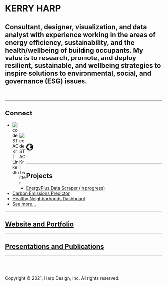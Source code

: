 # KERRY HARP


## Consultant, designer, visualization, and data analyst with experience working in the areas of energy efficiency, sustainability, and the health/wellbeing of building occupants. My value is to research, promote, and deploy resilient, sustainable, and wellbeing strategies to inspire solutions to environmental, social, and governance (ESG) issues.
<br />

<!--
**klharp/klharp** is a ✨ _special_ ✨ repository because its `README.md` (this file) appears on your GitHub profile.

Here are some ideas to get you started:

- 🔭 I’m currently working on ...
- 🌱 I’m currently learning ...
- 👯 I’m looking to collaborate on ...
- 🤔 I’m looking for help with ...
- 💬 Ask me about ...
- 📫 How to reach me: ...
- 😄 Pronouns: ...
- ⚡ Fun fact: ...
-->

--- 

## Connect

- [<img align="left" alt="codeSTACKr | LinkedIn" width="22px" src="https://cdn.jsdelivr.net/npm/simple-icons@v3/icons/linkedin.svg" />][linkedin]<br /><br />
- [<img align="left" alt="codeSTACKr | Twitter" width="22px" src="https://cdn.jsdelivr.net/npm/simple-icons@v3/icons/twitter.svg" />][twitter]<br /><br />
- [<img align="left" alt="codeSTACKr.com" width="22px" src="https://raw.githubusercontent.com/iconic/open-iconic/master/svg/globe.svg" />][website]
<br />

--- 

## Projects
- [EnergyPlus Data Scraper (in progress)](https://klharp.github.io/Eplus_Maine//index.html)
- [Carbon Emissions Predictor](https://klharp.github.io/Greenhouse-Gas-Emissions-Predictor/)
- [Healthy Neighborhoods Dashboard](https://klharp.github.io/Healthy-Neighborhoods-Dashboard/templates/)
- [See more...](http://127.0.0.1:5501/projects.html)

---

## [Website and Portfolio](https://klharp.github.io/)

--- 

## [Presentations and Publications](https://klharp.github.io/publications.html)

---

[website]: https://klharp.github.io/
[twitter]: https://twitter.com/design_harp
[linkedin]: https://www.linkedin.com/in/kerryhaglund/

<br /><br />

Copyright &copy; 2021, Harp Design, Inc. 
All rights reserved.